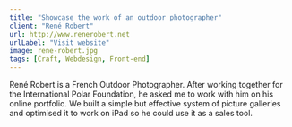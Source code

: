 ```yaml
---
title: "Showcase the work of an outdoor photographer"
client: "René Robert"
url: http://www.renerobert.net
urlLabel: "Visit website"
image: rene-robert.jpg
tags: [Craft, Webdesign, Front-end]
---
```


René Robert is a French Outdoor Photographer. After working together for the International Polar Foundation, he asked me to work with him on his online portfolio. We built a simple but effective system of picture galleries  and optimised it to work on iPad so he could use it as a sales tool.
